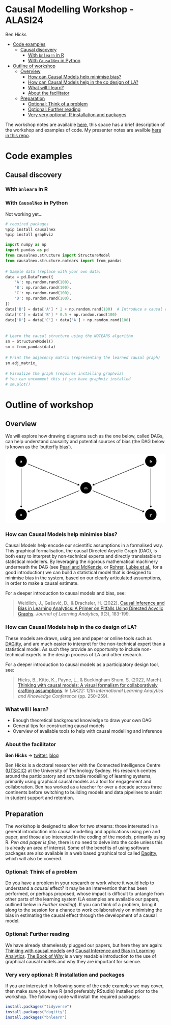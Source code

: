 Causal Modelling Workshop - ALASI24
================
Ben Hicks

- [Code examples](#code-examples)
  - [Causal discovery](#causal-discovery)
    - [With `bnlearn` in R](#with-bnlearn-in-r)
    - [With `CausalNex` in Python](#with-causalnex-in-python)
- [Outline of workshop](#outline-of-workshop)
  - [Overview](#overview)
    - [How can Causal Models help minimise
      bias?](#how-can-causal-models-help-minimise-bias)
    - [How can Causal Models help in the co design of
      LA?](#how-can-causal-models-help-in-the-co-design-of-la)
    - [What will I learn?](#what-will-i-learn)
    - [About the facilitator](#about-the-facilitator)
  - [Preparation](#preparation)
    - [Optional: Think of a problem](#optional-think-of-a-problem)
    - [Optional: Further reading](#optional-further-reading)
    - [Very very optional: R installation and
      packages](#very-very-optional-r-installation-and-packages)

The workshop notes are available
[here](https://sites.google.com/view/alasi24-ccm/home), this space has a
brief description of the workshop and examples of code. My presenter
notes are availble [here in this
repo](https://github.com/benwhicks/ALASI24-causal-modelling-workshop/blob/main/presenter-notes.md).

# Code examples

## Causal discovery

### With `bnlearn` in R

### With `CausalNex` in Python

Not working yet…

``` python
# required packages
%pip install causalnex
%pip install graphviz
```

``` python
import numpy as np
import pandas as pd
from causalnex.structure import StructureModel
from causalnex.structure.notears import from_pandas

# Sample data (replace with your own data)
data = pd.DataFrame({
    'A': np.random.rand(100),
    'B': np.random.rand(100),
    'C': np.random.rand(100),
    'D': np.random.rand(100),
})
data['B'] = data['A'] * 2 + np.random.rand(100)  # Introduce a causal relationship
data['C'] = data['B'] * 0.5 + np.random.rand(100)
data['D'] = data['C'] + data['A'] + np.random.rand(100)


# Learn the causal structure using the NOTEARS algorithm
sm = StructureModel()
sm = from_pandas(data)

# Print the adjacency matrix (representing the learned causal graph)
sm.adj_matrix_

# Visualize the graph (requires installing graphviz)
# You can uncomment this if you have graphviz installed
# sm.plot()
```

# Outline of workshop

## Overview

We will explore how drawing diagrams such as the one below, called DAGs,
can help understand causality and potential sources of bias (the DAG
below is known as the ‘butterfly bias’).

![](readme_files/figure-gfm/unnamed-chunk-3-1.png)<!-- -->

### How can Causal Models help minimise bias?

Causal Models help encode our scientific assumptions in a formalised
way. This graphical formalisation, the causal Directed Acyclic Graph
(DAG), is both easy to interpret by non-technical experts and directly
translatable to statistical modellers. By leveraging the rigorous
mathematical machinery underneath the DAG (see [Pearl and
McKenzie](https://www.goodreads.com/en/book/show/36204378), or
[Rohrer](https://journals.sagepub.com/doi/pdf/10.1177/2515245917745629),
[Lubke et
al.](https://www.tandfonline.com/doi/full/10.1080/10691898.2020.1752859),
for a good introduction) we can build a statistical model that is
designed to minimise bias in the system, based on our clearly
articulated assumptions, in order to make a causal estimate.

For a deeper introduction to causal models and bias, see:

> Weidlich, J., Gašević, D., & Drachsler, H. (2022). [Causal Inference
> and Bias in Learning Analytics: A Primer on Pitfalls Using Directed
> Acyclic
> Graphs](https://learning-analytics.info/index.php/JLA/article/view/7577).
> *Journal of Learning Analytics*, 9(3), 183-199.

### How can Causal Models help in the co design of LA?

These models are drawn, using pen and paper or online tools such as
[DAGitty](http://www.dagitty.net/), and are much easier to interpret for
the non-technical expert than a statistical model. As such they provide
an opportunity to include non-technical experts in the design process of
LA and other research.

For a deeper introduction to causal models as a participatory design
tool, see:

> Hicks, B., Kitto, K., Payne, L., & Buckingham Shum, S. (2022, March).
> [Thinking with causal models: A visual formalism for collaboratively
> crafting
> assumptions](https://dl.acm.org/doi/abs/10.1145/3506860.3506899). In
> *LAK22: 12th International Learning Analytics and Knowledge
> Conference* (pp. 250-259).

### What will I learn?

- Enough theoretical background knowledge to draw your own DAG
- General tips for constructing causal models
- Overview of available tools to help with causal modelling and
  inference

### About the facilitator

**Ben Hicks** → [twitter](https://twitter.com/benimbenix),
[blog](https://koanmathematics.wordpress.com/)

Ben Hicks is a doctoral researcher with the Connected Intelligence
Centre ([UTS:CIC](https://cic.uts.edu.au/)) at the University of
Technology Sydney. His research centres around the participatory and
scrutable modelling of learning systems, primarily using graphical
causal models as a tool for engagement and collaboration. Ben has worked
as a teacher for over a decade across three continents before switching
to building models and data pipelines to assist in student support and
retention.

## Preparation

The workshop is designed to allow for two streams: those interested in a
general introduction into causal modelling and applications using pen
and paper, and those also interested in the coding of the models,
primarily using R. *Pen and paper is fine*, there is no need to delve
into the code unless this is already an area of interest. Some of the
benefits of using software packages are also available in a web based
graphical tool called [Dagitty](http://www.dagitty.net/), which will
also be covered.

### Optional: Think of a problem

Do you have a problem in your research or work where it would help to
understand a *causal* effect? It may be an intervention that has been
performed, or perhaps proposed, whose impact is difficult to untangle
from other parts of the learning system (LA examples are available our
papers, outlined below in *Further reading*). If you can think of a
problem, bring it along to the session for a chance to work
collaboratively on minimising the bias in estimating the causal effect
through the development of a causal model.

### Optional: Further reading

We have already shamelessly plugged our papers, but here they are again:
[Thinking with causal
models](https://dl.acm.org/doi/abs/10.1145/3506860.3506899) and [Causal
Inference and Bias in Learning
Analytics](https://learning-analytics.info/index.php/JLA/article/view/7577).
[The Book of Why](https://www.goodreads.com/en/book/show/36204378) is a
very readable introduction to the use of graphical causal models and why
they are important for science.

### Very very optional: R installation and packages

If you are interested in following some of the code examples we may
cover, then make sure you have R (and preferably RStudio) installed
prior to the workshop. The following code will install the required
packages:

``` r
install.packages("tidyverse")
install.packages("dagitty")
install.packages("bnlearn")
```
